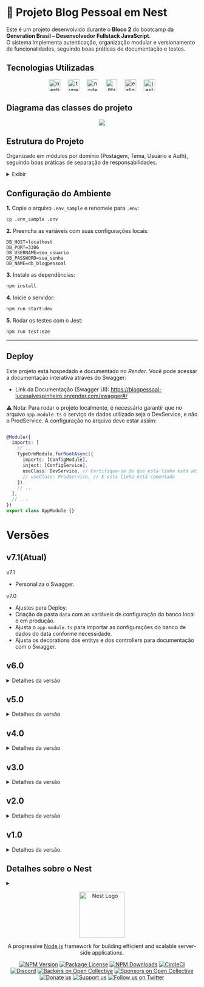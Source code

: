 # 👤 Projeto Blog Pessoal em Nest

Este é um projeto desenvolvido durante o **Bloco 2** do bootcamp da **Generation Brasil – Desenvolvedor Fullstack JavaScript**.  
O sistema implementa autenticação, organização modular e versionamento de funcionalidades, seguindo boas práticas de documentação e testes.

## Tecnologias Utilizadas

<div align="center">
  <img src="https://cdn.jsdelivr.net/gh/devicons/devicon/icons/nestjs/nestjs-original.svg" height="30" alt="nestjs logo"  />
  <img width="12" />
    <img src="https://cdn.jsdelivr.net/gh/devicons/devicon/icons/typescript/typescript-original.svg" height="30" alt="typescript logo"  />
  <img width="12" />
  <img src="https://cdn.jsdelivr.net/gh/devicons/devicon/icons/nodejs/nodejs-original.svg" height="30" alt="nodejs logo"  />
  <img width="12" />
  <img src="https://cdn.jsdelivr.net/gh/devicons/devicon/icons/mysql/mysql-original.svg" height="30" alt="mysql logo"  />
  <img width="12" />
  <img src="https://cdn.jsdelivr.net/gh/devicons/devicon/icons/eslint/eslint-original.svg" height="30" alt="eslint logo"  />
  <img width="12" />
  <img src="https://cdn.jsdelivr.net/gh/devicons/devicon/icons/jest/jest-plain.svg" height="30" alt="jest logo" />
</div>

## Diagrama das classes do projeto

<div align='center'>
  <img src='https://camo.githubusercontent.com/c9f02ab37e969c86d9c938202535710e294b3f2da88c2a512347e07553e2d8f1/68747470733a2f2f692e696d6775722e636f6d2f4641756233616f2e6a7067' />
</div>

## Estrutura do Projeto

Organizado em módulos por domínio (Postagem, Tema, Usuário e Auth), seguindo boas práticas de separação de responsabilidades.

 <details>
<summary>Exibir</summary>

```plaintext
​src/
├── auth/
│ ├── bcrypt/
│ │   └── bcrypt.ts    # Service do "auth". Criptografa a senha.
│ │
│ ├── data/
│ │   └── bcrypt.ts    # Service do "auth". Criptografa a senha.
│ │
│ ├── constants/
│ │   └── guard/
│ │       ├── dev.service.ts    # Configurações do TypeORM para ambiente de desenvolvimento.
│ │       └── prod.service.ts    # Configurações do TypeORM para ambiente de produção.
│ │
│ ├── controllers/
│ │   └── auth.controller.ts    # Controle do Endpoint de login para aplicação do AuthService, interceptado pelo Guard.
│ │
│ ├── entities/
│ │   └── usuariologin.entity.ts    # Entidade de "usuariologin" com os atributos necessarios para login.
│ │
│ ├── guard/
│ │   ├── jwt-auth.guard.ts    # Guard que intercepta para verificar a chave jwt.
│ │   └── local-auth.guard.ts    # Guard que intercepta o usuario para verificar o login.
│ │
│ ├── services/
│ │   └── auth.service.ts    # Recebe e usa outros Services para verificar e validar usuario e senha e gerar o token.
│ │
│ ├── strategy/
│ │   ├── jwt.strategy.ts    # Recebe do Guard para usar o AuthService e validar o token.
│ │   └── local.strategy.ts    # Recebe do Guard para usar o AuthService e validar o usuario e senha.
│ │
│ └── auth.module.ts    # Módulo de "postagem" com o mapeamento dos componentes.
│
├── postagem/
│ ├── entities/
│ │   └── postagem.entity.ts    # Entidade de "postagem" com os atributos da tabela.
│ │
│ ├── services/
│ │   └── postagem.service.ts    # Serviços de "postagem" com os métodos da classe.
│ │
│ ├── controllers/
│ │   └── postagem.controller.ts    # Controle de "postagem" com o controle dos caminhos (EndPoints).
│ │
│ └── postagem.module.ts    # Módulo de "postagem" com o mapeamento dos componentes.
│
├── tema/
│ ├── entities/
│ │   └── tema.entity.ts    # Entidade de "tema" com os atributos da tabela.
│ │
│ ├── services/
│ │   └── tema.service.ts    # Serviços de "tema" com os métodos da classe.
│ │
│ ├── controllers/
│ │   └── tema.controller.ts    # Controle de "postagem" com o controle dos caminhos (EndPoints).
│ │
│ └── tema.module.ts    # Módulo de "postagem" com o mapeamento dos componentes.
│
├── usuario/
│ ├── entities/
│ │   └── usuario.entity.ts    # Entidade de "usuario" com os atributos da tabela.
│ │
│ ├── services/
│ │   └── usuario.service.ts    # Serviços de "usuario" com os métodos da classe.
│ │
│ ├── controllers/
│ │   └── usuario.controller.ts    # Controle de "usuario" com o controle dos caminhos (EndPoints).
│ │
│ └── usuario.module.ts    # Módulo de "usuario" com o mapeamento dos componentes.
│
├── app.module.ts    # Módulo principal que integra todos os outros.
├── app.controller.ts    # Controller da aplicação com a conexão do banco de dados e importação dos módulos.
├── app.service.ts
└── main.ts    # Ponto de entrada da aplicação, com configurações do Swagger e CORS. 

..test/
 └── app.e2e-spec.ts    # Testes de autenticação e usuário.
```

</details>

## Configuração do Ambiente

**1.** Copie o arquivo `.env_sample` e renomeie para `.env`:

```bash
cp .env_sample .env
```

**2.** Preencha as variáveis com suas configurações locais:

```env
DB_HOST=localhost
DB_PORT=3306
DB_USERNAME=seu_usuario
DB_PASSWORD=sua_senha
DB_NAME=db_blogpessoal
```

**3.** Instale as dependências:

```bash
npm install
```

**4.** Inicie o servidor:

```bash
npm run start:dev
```

**5.** Rodar os testes com o Jest:

```bash
npm run test:e2e
```

---

## Deploy

Este projeto está hospedado e documentado no *Render*. Você pode acessar a documentação interativa através do Swagger:

- Link da Documentação (Swagger UI): https://blogpessoal-lucasalvespinheiro.onrender.com/swagger#/

⚠️ Nota: Para rodar o projeto localmente, é necessário garantir que no arquivo `app.module.ts` o serviço de dados utilizado seja o DevService, e não o ProdService. A configuração no arquivo deve estar assim:
```typescript

@Module({
  imports: [
    // ...
    TypeOrmModule.forRootAsync({
      imports: [ConfigModule],
      inject: [ConfigService],
      useClass: DevService, // Certifique-se de que esta linha está ativa
      // useClass: ProdService, // E esta linha está comentada
    }),
    // ...
  ],
  // ...
})
export class AppModule {}

```

# Versões

## v7.1(Atual)

v7.1
- Personaliza o Swagger.

v7.0
- Ajustes para Deploy.
- Criação da pasta `data` com as variáveis de configuração do banco local e em produção.
- Ajusta o `app.module.ts` para importar as configurações do banco de dados do data conforme necessidade.
- Ajusta os decorations dos entitys e dos controllers para documentação com o Swagger.

## v6.0

<details>
<summary>
Detalhes da versão
</summary>

- Implementação de testes no arquivo `test/app.e2e-spec.ts` utilizando o `Jest`.

- Testes realizados:
  - Cadastro de usuário com senha menor que 8 caracteres.
  - Cadastro de usuário com e-mail invalido.
  - Cadastro de usuário válido.
  - Cadastro de usuário duplicado.
  - Login de usuário com senha errada.
  - Login de usuário correto.
  - Listagem de usuários sem estar logado.
  - Atualização de usuários sem estar logado.
  - Listagem de usuários logado.
  - Atualização de usuário logado.
  </details>

## v5.0

<details>
<summary>
Detalhes da versão
</summary>

- Instalação do `Passport Local`, `Passport JWT` e `@nestjs/jwt`.

- Criação da classe `LocalAuthGuard`.

- Criação da classe `Constant` para armazenar a chave aleatória.

- Criação da classe `AuthService`.

- Registro da `LocalStrategy` e `AuthService` em `AuthModule`.

- Criação da classe `AuthController`.

- Criação da classe `JwtAuthGuard`.

- Criação da classe `JwtStrategy`.

- Registro da `JwtStrategy`em `AuthModule`.

- Atualização das classes controladoras.

- Aplicação de tratamento de erros e mensagens de sucesso para `Postagem` e `Tema`.

</details>

## v4.0

<details> 
<summary> 
Detalhes da versão 
</summary>

- Criação do módulo `Auth` para autenticação e criptografia da senha.

- Criação da classe auxiliar `UsuarioLogin`.

- Criação da classe auxiliar `Bcrypt`.

- Criação do módulo `AuthModule`.

- Registro da classe `Bcryp` na classe `AuthModule`.

- Registro da classe `AuthoModule` na classe `AppModule`.

- Criação do módulo `Usuario`:<br>- Criação da classe `usuario.module.ts`.<br>- Criação da classe `usuario.entity.ts` com as definições da tabela `tb_usuario`.

- Registro da classe `Usuario` em `usuario.module.ts`.

- Registro da classe `Usuario` e `UsuarioModule` em `app.module.ts`.

- Criação da classe `usuario.service.ts` e `usuario.controller.ts`.

- Registro das classes `UsuarioService` e `UsuarioController` em `usuario.module.ts`.

- Modificação do `postagem.entity.ts`, `postagem.service.ts` e `postagem.module.ts` para inserir a chave estrangeira `usuario_id`.

- Criação do método `findAll` nas classes `UsuarioService`e `UsuarioController` para mostrar todos os objetos.

- Criação do método `findById` nas classes `UsuarioService` e `UsuarioController` para encontrar um objeto pelo Id e retornando erro se o Id não existir.

- Criação do método `findAllByNome` nas classes `UsuarioService` e `UsuarioController` para encontrar um objeto pelo nome e retornando vazio se ele não existir.

- Criação do método `create` na classe `UsuarioService` e `UsuarioController` para criação de objetos na tabela, retornando um erro se o nome já existir.

- Criação do método `update` na classe `UsuarioService` e `UsuarioController` para atualização de objetos na tabela buscando pelo id, retornando erro se o Id não existir.

- Criação do método `delete` na classe `UsuarioService` e `UsuarioController` para exclusão de objetos na tabela buscando pelo id, retornando erro se o Id não existir.

- Configuração do `app.module.ts` para utilização do `.env`.

</details>

## v3.0

<details>
<summary>
Detalhes da versão
</summary>

- Criação do módulo `Tema`:<br>- Criação da classe `tema.module.ts`.<br>- Criação da classe `tema.entity.ts` com as definições da tabela `tb_tema`.

- Registro da classe `Tema` em `tema.module.ts`.

- Registro da classe `Tema` e `TemaModule` em `app.module.ts`.

- Criação da classe `tema.service.ts`.

- Criação da classe `tema.controller.ts`.

- Registro das classes `temaService` e `TemaController` em `tema.module.ts`.

- Modificação do `postagem.entity.ts`, `postagem.service.ts` e `postagem.module.ts` para inserir a chave estrangeira `temaID` e fazer as verificações do `create` e do `update` para identificar se a chave existe antes de realizar a criação/alteração.

- Criação do método `findAll` nas classes `TemaService`e `TemaController` para mostrar todos os objetos.

- Criação do método `findById` nas classes `TemaService` e `TemaController` para encontrar um objeto pelo Id e retornando erro se o Id não existir.

- Criação do método `findAllByDescricao` nas classes `TemaService` e `TemaController` para encontrar um objeto pelo título e retornando vazio se ele não existir.

- Criação do método `create` na classe `TemaService` e `TemaController` para criação de objetos na tabela.

- Criação do método `update` na classe `TemaService` e `TemaController` para atualização de objetos na tabela buscando pelo id, retornando erro se o Id não existir.

- Criação do método `delete` na classe `TemaService` e `TemaController` para exclusão de objetos na tabela buscando pelo id, retornando erro se o Id não existir.
</details>

## v2.0

<details>
<summary>
Detalhes da versão
</summary>

- Criação da classe `postagem.service.ts`.

- Criação da classe `postagem.controller.ts`.

- Registro das classes `PostagemService` e `PostagemController` em `postagem.module.ts`.

- Criação do método `findAll` nas classes `PostagemService`e `PostagemController` para mostrar todos os objetos.

- Criação do método `findById` nas classes `PostagemService` e `PostagemController` para encontrar um objeto pelo Id e retornando erro se o Id não existir.

- Criação do método `findAllByTitulo` nas classes `PostagemService` e `PostagemController` para encontrar um objeto pelo título e retornando vazio se ele não existir.

- Criação do método `create` na classe `PostagemService` e `PostagemController` para criação de objetos na tabela.

- Criação do método `update` na classe `PostagemService` e `PostagemController` para atualização de objetos na tabela buscando pelo id, retornando erro se o Id não existir.

- Criação do método `delete` na classe `PostagemService` e `PostagemController` para exclusão de objetos na tabela buscando pelo id, retornando erro se o Id não existir.
</details>

## v1.0

<details>
<summary>
Detalhes da versão.
</summary>

- Modificação da classe `main`: <br>- Configuração do fuso horário para UTC-03:00 <br>- Ativação do `ValidationPipe` para validar dados em todas as requisições. <br> - Habilitação do `CORS` para permitir requisições de diferentes origens.

- Criação do banco de dados `db_blogpessoal`.

- Configuração da conexão com banco de dados no `app.module.ts`.

- Criação do módulo `Postagem`:<br>- Criação da classe `postagem.module.ts`.<br>- Criação da classe `postagem.entity.ts` com as definições da tabela `tb_postagens`.

- Registro da classe `Postagem` em `postagem.module.ts`.

- Registro da classe `Postagem` e `PostagemModule` em `app.module.ts`.
</details>

## Detalhes sobre o Nest

<details> 
<summary>
<p align="center">
  <a href="http://nestjs.com/" target="blank"><img src="https://nestjs.com/img/logo-small.svg" width="120" alt="Nest Logo" /></a>
</p>

[circleci-image]: https://img.shields.io/circleci/build/github/nestjs/nest/master?token=abc123def456
[circleci-url]: https://circleci.com/gh/nestjs/nest

  <p align="center">A progressive <a href="http://nodejs.org" target="_blank">Node.js</a> framework for building efficient and scalable server-side applications.</p>
    <p align="center">
<a href="https://www.npmjs.com/~nestjscore" target="_blank"><img src="https://img.shields.io/npm/v/@nestjs/core.svg" alt="NPM Version" /></a>
<a href="https://www.npmjs.com/~nestjscore" target="_blank"><img src="https://img.shields.io/npm/l/@nestjs/core.svg" alt="Package License" /></a>
<a href="https://www.npmjs.com/~nestjscore" target="_blank"><img src="https://img.shields.io/npm/dm/@nestjs/common.svg" alt="NPM Downloads" /></a>
<a href="https://circleci.com/gh/nestjs/nest" target="_blank"><img src="https://img.shields.io/circleci/build/github/nestjs/nest/master" alt="CircleCI" /></a>
<a href="https://discord.gg/G7Qnnhy" target="_blank"><img src="https://img.shields.io/badge/discord-online-brightgreen.svg" alt="Discord"/></a>
<a href="https://opencollective.com/nest#backer" target="_blank"><img src="https://opencollective.com/nest/backers/badge.svg" alt="Backers on Open Collective" /></a>
<a href="https://opencollective.com/nest#sponsor" target="_blank"><img src="https://opencollective.com/nest/sponsors/badge.svg" alt="Sponsors on Open Collective" /></a>
  <a href="https://paypal.me/kamilmysliwiec" target="_blank"><img src="https://img.shields.io/badge/Donate-PayPal-ff3f59.svg" alt="Donate us"/></a>
    <a href="https://opencollective.com/nest#sponsor"  target="_blank"><img src="https://img.shields.io/badge/Support%20us-Open%20Collective-41B883.svg" alt="Support us"></a>
  <a href="https://twitter.com/nestframework" target="_blank"><img src="https://img.shields.io/twitter/follow/nestframework.svg?style=social&label=Follow" alt="Follow us on Twitter"></a>
</p>
  <!--[![Backers on Open Collective](https://opencollective.com/nest/backers/badge.svg)](https://opencollective.com/nest#backer)
  [![Sponsors on Open Collective](https://opencollective.com/nest/sponsors/badge.svg)](https://opencollective.com/nest#sponsor)-->

</summary>

## Description

[Nest](https://github.com/nestjs/nest) framework TypeScript starter repository.

## Project setup

```bash
$ npm install
```

## Compile and run the project

```bash
# development
$ npm run start

# watch mode
$ npm run start:dev

# production mode
$ npm run start:prod
```

## Run tests

```bash
# unit tests
$ npm run test

# e2e tests
$ npm run test:e2e

# test coverage
$ npm run test:cov
```

## Deployment

When you're ready to deploy your NestJS application to production, there are some key steps you can take to ensure it runs as efficiently as possible. Check out the [deployment documentation](https://docs.nestjs.com/deployment) for more information.

If you are looking for a cloud-based platform to deploy your NestJS application, check out [Mau](https://mau.nestjs.com), our official platform for deploying NestJS applications on AWS. Mau makes deployment straightforward and fast, requiring just a few simple steps:

```bash
$ npm install -g @nestjs/mau
$ mau deploy
```

With Mau, you can deploy your application in just a few clicks, allowing you to focus on building features rather than managing infrastructure.

## Resources

Check out a few resources that may come in handy when working with NestJS:

- Visit the [NestJS Documentation](https://docs.nestjs.com) to learn more about the framework.
- For questions and support, please visit our [Discord channel](https://discord.gg/G7Qnnhy).
- To dive deeper and get more hands-on experience, check out our official video [courses](https://courses.nestjs.com/).
- Deploy your application to AWS with the help of [NestJS Mau](https://mau.nestjs.com) in just a few clicks.
- Visualize your application graph and interact with the NestJS application in real-time using [NestJS Devtools](https://devtools.nestjs.com).
- Need help with your project (part-time to full-time)? Check out our official [enterprise support](https://enterprise.nestjs.com).
- To stay in the loop and get updates, follow us on [X](https://x.com/nestframework) and [LinkedIn](https://linkedin.com/company/nestjs).
- Looking for a job, or have a job to offer? Check out our official [Jobs board](https://jobs.nestjs.com).

## Support

Nest is an MIT-licensed open source project. It can grow thanks to the sponsors and support by the amazing backers. If you'd like to join them, please [read more here](https://docs.nestjs.com/support).

## Stay in touch

- Author - [Kamil Myśliwiec](https://twitter.com/kammysliwiec)
- Website - [https://nestjs.com](https://nestjs.com/)
- Twitter - [@nestframework](https://twitter.com/nestframework)

## License

Nest is [MIT licensed](https://github.com/nestjs/nest/blob/master/LICENSE).

</details>
